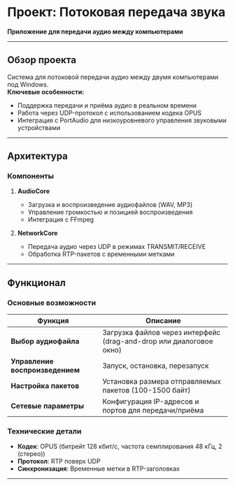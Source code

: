 # Проект: Потоковая передача звука  
**Приложение для передачи аудио между компьютерами**

---

## **Обзор проекта**
Система для потоковой передачи аудио между двумя компьютерами под Windows.  
**Ключевые особенности:**  
- Поддержка передачи и приёма аудио в реальном времени  
- Работа через UDP-протокол с использованием кодека OPUS  
- Интеграция с PortAudio для низкоуровневого управления звуковыми устройствами  

---

## **Архитектура**
### **Компоненты**
1. **AudioCore**  
   - Загрузка и воспроизведение аудиофайлов (WAV, MP3)  
   - Управление громкостью и позицией воспроизведения  
   - Интеграция с FFmpeg

2. **NetworkCore**  
   - Передача аудио через UDP в режимах TRANSMIT/RECEIVE  
   - Обработка RTP-пакетов с временными метками

---

## **Функционал**
### **Основные возможности**
| **Функция**               | **Описание**                                                                 |
|---------------------------|-----------------------------------------------------------------------------|
| **Выбор аудиофайла**      | Загрузка файлов через интерфейс (drag-and-drop или диалоговое окно)        |
| **Управление воспроизведением** | Запуск, остановка, перезапуск                    |
| **Настройка пакетов**      | Установка размера отправляемых пакетов (100-1500 байт)                    |
| **Сетевые параметры**     | Конфигурация IP-адресов и портов для передачи/приёма                     |

### **Технические детали**
- **Кодек**: OPUS (битрейт 128 кбит/с, частота семплирования 48 кГц, 2 (стерео))  
- **Протокол**: RTP поверх UDP  
- **Синхронизация**: Временные метки в RTP-заголовках  

---

